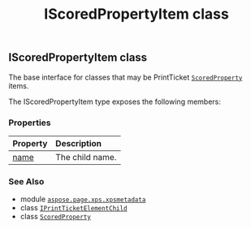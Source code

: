 ﻿---
title: IScoredPropertyItem class
second_title: Aspose.Page for Python via .NET API References
description: 
type: docs
weight: 400
url: /python-net/aspose.page.xps.xpsmetadata/iscoredpropertyitem/
is_root: false
---

## IScoredPropertyItem class

The base interface for classes that may be PrintTicket [`ScoredProperty`](/page/python-net/aspose.page.xps.xpsmetadata/scoredproperty) items.



The IScoredPropertyItem type exposes the following members:

### Properties
| Property | Description |
| :- | :- |
| [name](/page/python-net/aspose.page.xps.xpsmetadata/iscoredpropertyitem/name) | The child name. |



### See Also
* module [`aspose.page.xps.xpsmetadata`](..)
* class [`IPrintTicketElementChild`](/page/python-net/aspose.page.xps.xpsmetadata/iprintticketelementchild)
* class [`ScoredProperty`](/page/python-net/aspose.page.xps.xpsmetadata/scoredproperty)
